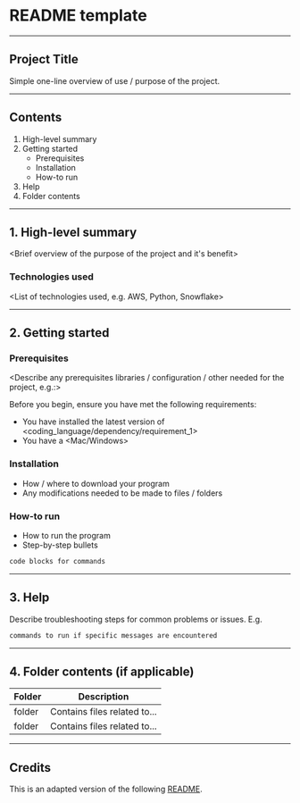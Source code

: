 # README template

---

## Project Title

Simple one-line overview of use / purpose of the project.

---

## Contents

1. High-level summary
2. Getting started
    * Prerequisites
    * Installation
    * How-to run
3. Help
4. Folder contents

---

## 1. High-level summary

<Brief overview of the purpose of the project and it's benefit>

### Technologies used

<List of technologies used, e.g. AWS, Python, Snowflake>

---

## 2. Getting started

### Prerequisites

<Describe any prerequisites libraries / configuration / other needed for the project, e.g.:>

Before you begin, ensure you have met the following requirements:

* You have installed the latest version of <coding_language/dependency/requirement_1>
* You have a <Mac/Windows>

### Installation

* How / where to download your program
* Any modifications needed to be made to files / folders

### How-to run

* How to run the program
* Step-by-step bullets

```bash
code blocks for commands
```

---

## 3. Help

Describe troubleshooting steps for common problems or issues. E.g.

```bash
commands to run if specific messages are encountered
```

---

## 4. Folder contents (if applicable)

| Folder | Description                  |
| -------| -----------------------------|
| folder | Contains files related to... |
| folder | Contains files related to... |

---

## Credits

This is an adapted version of the following [README](https://gist.github.com/DomPizzie/7a5ff55ffa9081f2de27c315f5018afc).
